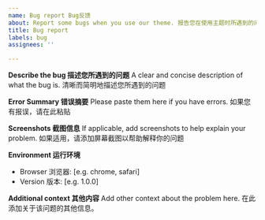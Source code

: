 ```yaml
---
name: Bug report Bug反馈
about: Report some bugs when you use our theme. 报告您在使用主题时所遇到的问题
title: Bug report
labels: bug
assignees: ''

---
```


**Describe the bug 描述您所遇到的问题**
A clear and concise description of what the bug is.  清晰而简明地描述您所遇到的问题

**Error Summary 错误摘要**
Please paste them here if you have errors. 如果您有报误，请在此粘贴

**Screenshots 截图信息**
If applicable, add screenshots to help explain your problem. 如果适用，请添加屏幕截图以帮助解释你的问题

**Environment 运行环境**
 - Browser 浏览器: [e.g. chrome, safari]
 - Version 版本: [e.g. 1.0.0]

**Additional context 其他内容**
Add other context about the problem here. 在此添加关于该问题的其他信息。
